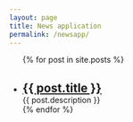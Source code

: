 ```yaml
---
layout: page
title: News application
permalink: /newsapp/
---
```

<style>
.post-list h2 { margin-bottom: 0; }
</style>

<ul class="post-list">
  {% for post in site.posts %}
    <li>
      <!--<span class="post-meta">{{ post.date | date: "%b %-d, %Y" }}</span>-->
      <h2>
        <a class="post-link" href="{{ post.url | prepend: site.baseurl }}">{{ post.title }}</a>
      </h2>
      <span class="post-meta">{{ post.description }}</span>
    </li>
  {% endfor %}
</ul>
<!--
<p class="rss-subscribe">subscribe <a href="{{ "/feed.xml" | prepend: site.baseurl }}">via RSS</a></p>
-->
